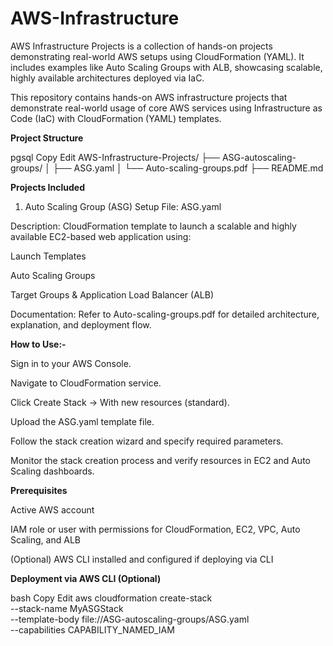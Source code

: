 # AWS-Infrastructure
AWS Infrastructure Projects is a collection of hands-on projects demonstrating real-world AWS setups using CloudFormation (YAML). It includes examples like Auto Scaling Groups with ALB, showcasing scalable, highly available architectures deployed via IaC.      

This repository contains hands-on AWS infrastructure projects that demonstrate real-world usage of core AWS services using Infrastructure as Code (IaC) with CloudFormation (YAML) templates.

**Project Structure**

pgsql
Copy
Edit
AWS-Infrastructure-Projects/
├── ASG-autoscaling-groups/
│   ├── ASG.yaml
│   └── Auto-scaling-groups.pdf
├── README.md

**Projects Included**

1. Auto Scaling Group (ASG) Setup
File: ASG.yaml

Description: CloudFormation template to launch a scalable and highly available EC2-based web application using:

Launch Templates

Auto Scaling Groups

Target Groups & Application Load Balancer (ALB)

Documentation: Refer to Auto-scaling-groups.pdf for detailed architecture, explanation, and deployment flow.

**How to Use:-**

Sign in to your AWS Console.

Navigate to CloudFormation service.

Click Create Stack → With new resources (standard).

Upload the ASG.yaml template file.

Follow the stack creation wizard and specify required parameters.

Monitor the stack creation process and verify resources in EC2 and Auto Scaling dashboards.

**Prerequisites**

Active AWS account

IAM role or user with permissions for CloudFormation, EC2, VPC, Auto Scaling, and ALB

(Optional) AWS CLI installed and configured if deploying via CLI

**Deployment via AWS CLI (Optional)**

bash
Copy
Edit
aws cloudformation create-stack \
--stack-name MyASGStack \
--template-body file://ASG-autoscaling-groups/ASG.yaml \
--capabilities CAPABILITY_NAMED_IAM
